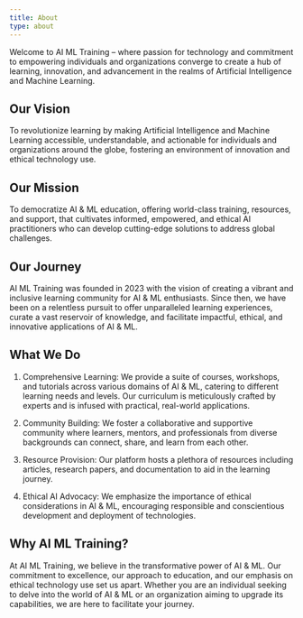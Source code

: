 ```yaml
---
title: About
type: about
---
```


Welcome to AI ML Training – where passion for technology and commitment to empowering individuals and organizations converge to create a hub of learning, innovation, and advancement in the realms of Artificial Intelligence and Machine Learning.

## Our Vision

To revolutionize learning by making Artificial Intelligence and Machine Learning accessible, understandable, and actionable for individuals and organizations around the globe, fostering an environment of innovation and ethical technology use.

## Our Mission

To democratize AI & ML education, offering world-class training, resources, and support, that cultivates informed, empowered, and ethical AI practitioners who can develop cutting-edge solutions to address global challenges.

## Our Journey

AI ML Training was founded in 2023 with the vision of creating a vibrant and inclusive learning community for AI & ML enthusiasts. Since then, we have been on a relentless pursuit to offer unparalleled learning experiences, curate a vast reservoir of knowledge, and facilitate impactful, ethical, and innovative applications of AI & ML.

## What We Do

1. Comprehensive Learning:
We provide a suite of courses, workshops, and tutorials across various domains of AI & ML, catering to different learning needs and levels. Our curriculum is meticulously crafted by experts and is infused with practical, real-world applications.

2. Community Building:
We foster a collaborative and supportive community where learners, mentors, and professionals from diverse backgrounds can connect, share, and learn from each other.

3. Resource Provision:
Our platform hosts a plethora of resources including articles, research papers, and documentation to aid in the learning journey.

4. Ethical AI Advocacy:
We emphasize the importance of ethical considerations in AI & ML, encouraging responsible and conscientious development and deployment of technologies.

## Why AI ML Training?

At AI ML Training, we believe in the transformative power of AI & ML. Our commitment to excellence, our approach to education, and our emphasis on ethical technology use set us apart. Whether you are an individual seeking to delve into the world of AI & ML or an organization aiming to upgrade its capabilities, we are here to facilitate your journey.
